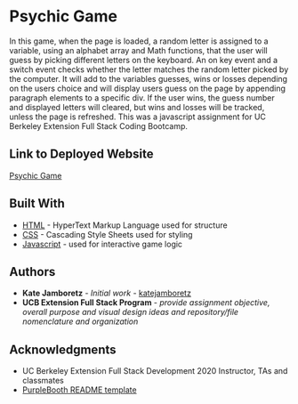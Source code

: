 # Psychic Game

In this game, when the page is loaded, a random letter is assigned to a variable, using an alphabet array and Math functions, that the user will guess by picking different letters on the keyboard. An on key event and a switch event checks whether the letter matches the random letter picked by the computer. It will add to the variables guesses, wins or losses depending on the users choice and will display users guess on the page by appending paragraph elements to a specific div. If the user wins, the guess number and displayed letters will cleared, but wins and losses will be tracked, unless the page is refreshed. This was a javascript assignment for UC Berkeley Extension Full Stack Coding Bootcamp.

## Link to Deployed Website

[Psychic Game](https://katejamboretz.github.io/Psychic-Game/)

## Built With

- [HTML](https://developer.mozilla.org/en-US/docs/Web/HTML) - HyperText Markup Language used for structure
- [CSS](https://developer.mozilla.org/en-US/docs/Web/CSS) - Cascading Style Sheets used for styling
- [Javascript](https://www.javascript.com) - used for interactive game logic

## Authors

- **Kate Jamboretz** - _Initial work_ - [katejamboretz](https://github.com/katejamboretz)
- **UCB Extension Full Stack Program** - _provide assignment objective, overall purpose and visual design ideas and repository/file nomenclature and organization_

## Acknowledgments

- UC Berkeley Extension Full Stack Development 2020 Instructor, TAs and classmates
- [PurpleBooth README template](https://gist.github.com/PurpleBooth/109311bb0361f32d87a2)
